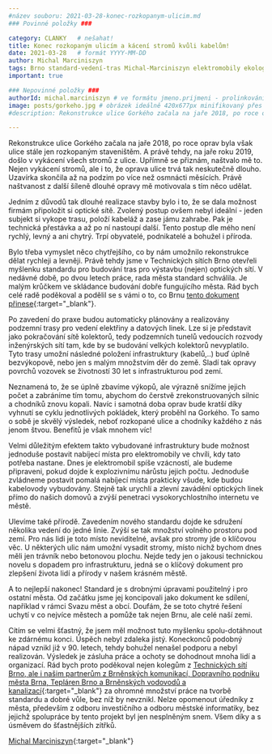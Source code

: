 ```yaml
---
#název souboru: 2021-03-28-konec-rozkopanym-ulicim.md
### Povinné položky ###

category: CLANKY   # nešahat!
title: Konec rozkopaným ulicím a kácení stromů kvůli kabelům! 
date: 2021-03-28   # formát YYYY-MM-DD
author: Michal Marciniszyn
tags: Brno standard-vedení-tras Michal-Marciniszyn elektromobily ekologie komentář # kategorie odděleny mezerami, např. volby zemědělství životní-prostředí piráti (viz https://jihomoravsky.pirati.cz/tags/)
important: true

### Nepovinné položky ###
authorId: michal.marciniszyn # ve formátu jmeno.prijmeni - prolinkování s profilem přes uid
image: posts/gorkeho.jpg # obrázek ideálně 420x677px minifikovaný přes https://tinypng.com/
#description: Rekonstrukce ulice Gorkého začala na jaře 2018, po roce oprav byla však ulice stále jen rozkopaným staveništěm. A právě tehdy, na jaře roku 2019, došlo v vykácení všech stromů z ulice. Upřímně se přiznám, naštvalo mě to. Nejen vykácení stromů, ale i to, že oprava ulice trvá tak neskutečně dlouho. Uzavírka skončila až na podzim po více než osmnácti měsících. Právě naštvanost z další šíleně dlouhé opravy mě motivovala s tím něco udělat. 

---
```

Rekonstrukce ulice Gorkého začala na jaře 2018, po roce oprav byla však ulice stále jen rozkopaným staveništěm. A právě tehdy, na jaře roku 2019, došlo v vykácení všech stromů z ulice. Upřímně se přiznám, naštvalo mě to. Nejen vykácení stromů, ale i to, že oprava ulice trvá tak neskutečně dlouho. Uzavírka skončila až na podzim po více než osmnácti měsících. Právě naštvanost z další šíleně dlouhé opravy mě motivovala s tím něco udělat. 

Jedním z důvodů tak dlouhé realizace stavby bylo i to, že se dala možnost firmám připoložit si optické sítě. Zvolený postup ovšem nebyl ideální - jeden subjekt si vykope trasu, položí kabeláž a zase jámu zahrabe. Pak je technická přestávka a až po ní nastoupí další. Tento postup dle mého není rychlý, levný a ani chytrý. Trpí obyvatelé, podnikatelé a bohužel i příroda.

Bylo třeba vymyslet něco chytřejšího, co by nám umožnilo rekonstrukce dělat rychleji a levněji. Právě tehdy jsme v Technických sítích Brno otevřeli myšlenku standardu pro budování tras pro výstavbu (nejen) optických sítí. V nedávné době, po dvou letech práce, rada města standard schválila. Je malým krůčkem ve skládance budování dobře fungujícího města. Rád bych celé radě poděkoval a podělil se s vámi o to, co Brnu [tento dokument přinese](https://www.brno.cz/fileadmin/user_upload/sprava_mesta/magistrat_mesta_brna/OI/dokumenty/Mestsky_standard_pro_budovani_komunikacni_infrastruktury.pdf){:target="_blank"}.

Po zavedení do praxe budou automaticky plánovány a realizovány podzemní trasy pro vedení elektřiny a datových linek. Lze si je představit jako pokračování sítě kolektorů, tedy podzemních tunelů vedoucích rozvody inženýrských sítí tam, kde by se budování velkých kolektorů nevyplatilo. Tyto trasy umožní následné položení infrastruktury (kabelů,..) buď úplně bezvýkopově, nebo jen s malým množstvím děr do země. Sladí tak opravy povrchů vozovek se životností 30 let s infrastrukturou pod zemí. 

Neznamená to, že se úplně zbavíme výkopů, ale výrazně snížíme jejich počet a zabráníme tím tomu, abychom do čerstvě zrekonstruovaných silnic a chodníků znovu kopali. Navíc i samotná doba oprav bude kratší díky vyhnutí se cyklu jednotlivých pokládek, který proběhl na Gorkého. To samo o sobě je skvělý výsledek, neboť rozkopané ulice a chodníky každého z nás jenom štvou. Benefitů je však mnohem víc!

Velmi důležitým efektem takto vybudované infrastruktury bude možnost jednoduše postavit nabíjecí místa pro elektromobily ve chvíli, kdy tato potřeba nastane. Dnes je elektromobil spíše vzácností, ale budeme připraveni, pokud dojde k explozivnímu nárůstu jejich počtu. Jednoduše zvládneme postavit pomalá nabíjecí místa prakticky všude, kde budou kabelovody vybudovány. Stejně tak urychlí a zlevní zavádění optických linek přímo do našich domovů a zvýší penetraci vysokorychlostního internetu ve městě.

Ulevíme také přírodě. Zavedením nového standardu dojde ke sdružení několika vedení do jedné linie. Zvýší se tak množství volného prostoru pod zemí. Pro nás lidi je toto místo neviditelné, avšak pro stromy jde o klíčovou věc. U některých ulic nám umožní vysadit stromy, místo nichž bychom dnes měli jen trávník nebo betonovou plochu. Nejde tedy jen o jakousi technickou novelu s dopadem pro infrastrukturu, jedná se o klíčový dokument pro zlepšení života lidí a přírody v našem krásném městě.

A to nejlepší nakonec! Standard je s drobnými úpravami použitelný i pro ostatní města. Od začátku jsme jej koncipovali jako dokument ke sdílení, například v rámci Svazu měst a obcí. Doufám, že se toto chytré řešení uchytí v co nejvíce městech a pomůže tak nejen Brnu, ale celé naší zemi.

Cítím se velmi šťastný, že jsem měl možnost tuto myšlenku spolu-dotáhnout ke zdárnému konci. Úspěch nebyl zdaleka jistý. Koneckonců podobný nápad vznikl již v 90. letech, tehdy bohužel nenašel podporu a nebyl realizován. Výsledek je zásluha práce a ochoty se dohodnout mnoha lidí a organizací. Rád bych proto poděkoval nejen kolegům z [Technických sítí Brno, ale i našim partnerům z Brněnských komunikací, Dopravního podniku města Brna, Tepláren Brno a Brněnských vodovodů a kanalizací](https://www.brno.cz/brno-aktualne/tiskovy-servis/tiskove-zpravy/a/novy-dokument-omezi-vykopove-prace-pri-budovani-optickych-siti-a-jejich-ochranne-technicke-infrastru/){:target="_blank"} za ohromné množství práce na tvorbě standardu a dobré vůle, bez níž by nevznikl. Nelze opomenout úředníky z města, především z odboru investičního a odboru městské informatiky, bez jejichž spolupráce by tento projekt byl jen nesplněným snem. Všem díky a s úsměvem do šťastnějších zítřků.

[Michal Marciniszyn](https://jihomoravsky.pirati.cz/lide/michal-marciniszyn/){:target="_blank"}




